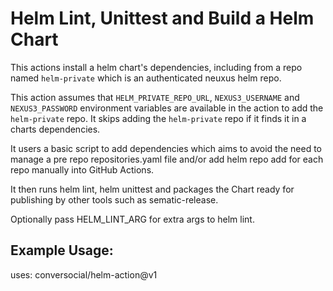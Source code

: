 # Helm Lint, Unittest and Build a Helm Chart

This actions install a helm chart's dependencies, including from a repo named `helm-private` which
is an authenticated neuxus helm repo.

This action assumes that `HELM_PRIVATE_REPO_URL`, `NEXUS3_USERNAME` and `NEXUS3_PASSWORD` environment
variables are available in the action to add the `helm-private` repo. It skips adding the
`helm-private` repo if it finds it in a charts dependencies.

It users a basic script to add dependencies which aims to avoid the need to manage a pre repo
repositories.yaml file and/or add helm repo add for each repo manually into GitHub Actions.

It then runs helm lint, helm unittest and packages the Chart ready for publishing by other tools
such as sematic-release.

Optionally pass HELM_LINT_ARG for extra args to helm lint.

## Example Usage:
uses: conversocial/helm-action@v1

